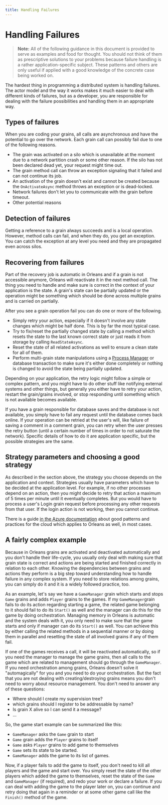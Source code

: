 ```yaml
---
title: Handling Failures
---
```


# Handling Failures

> **Note:** All of the following guidance in this document is provided to serve as examples and food for thought.
> You should not think of them as prescriptive solutions to your problems because failure handling is a rather application-specific subject.
> These patterns and others are only useful if applied with a good knowledge of the concrete case being worked on.

The hardest thing in programming a distributed system is handling failures.
The actor model and the way it works makes it much easier to deal with different kinds of failures, but as a developer, you are responsible for dealing with the failure possibilities and handling them in an appropriate way.

## Types of failures

When you are coding your grains, all calls are asynchronous and have the potential to go over the network.
Each grain call can possibly fail due to one of the following reasons.

- The grain was activated on a silo which is unavailable at the moment due to a network partition crash or some other reason. If the silo has not been declared dead yet, your request might time out.
- The grain method call can throw an exception signaling that it failed and can not continue its job.
- An activation of the grain doesn't exist and cannot be created because the `OnActivateAsync` method throws an exception or is dead-locked.
- Network failures don't let you to communicate with the grain before timeout.
- Other potential reasons

## Detection of failures

Getting a reference to a grain always succeeds and is a local operation.
However, method calls can fail, and when they do, you get an exception.
You can catch the exception at any level you need and they are propagated even across silos.

## Recovering from failures

Part of the recovery job is automatic in Orleans and if a grain is not accessible anymore, Orleans will reactivate it in the next method call.
The thing you need to handle and make sure is correct in the context of your application is the state.
A grain's state can be partially updated or the operation might be something which should be done across multiple grains and is carried on partially.

After you see a grain operation fail you can do one or more of the following.

- Simply retry your action, especially if it doesn't involve any state changes which might be half done.
This is by far the most typical case.
- Try to fix/reset the partially changed state by calling a method which resets the state to the last known correct state or just reads it from storage by calling `ReadStateAsync`.
- Reset the state of all related activations as well to ensure a clean state for all of them.
- Perform multi-grain state manipulations using a [Process Manager](https://msdn.microsoft.com/en-us/library/jj591569.aspx) or database transaction to make sure it's either done completely or nothing is changed to avoid the state being partially updated.

Depending on your application, the retry logic might follow a simple or complex pattern, and you might have to do other stuff like notifying external systems and other things, but generally you either have to retry your action, restart the grain/grains involved, or stop responding until something which is not available becomes available.

If you have a grain responsible for database saves and the database is not available, you simply have to fail any request until the database comes back online.
If your operation can be retried at the user's will, like failure of saving a comment in a comment grain, you can retry when the user presses the retry button (until a certain number of times in order to not saturate the network).
Specific details of how to do it are application specific, but the possible strategies are the same.

## Strategy parameters and choosing a good strategy

As described in the section above, the strategy you choose depends on the application and context.
Strategies usually have parameters which have to be decided at the application level.
For example, if no other processes depend on an action, then you might decide to retry that action a maximum of 5 times per minute until it eventually completes. But you would have to process a user's Login grain request before processing any other requests from that user.
If the login action is not working, then you cannot continue.

There is a guide [in the Azure documentation](https://docs.microsoft.com/en-us/azure/architecture/patterns/) about good patterns and practices for the cloud which applies to Orleans as well, in most cases.

## A fairly complex example

Because in Orleans grains are activated and deactivated automatically and you don't handle their life-cycle, you usually only deal with making sure that grain state is correct and actions are being started and finished correctly in relation to each other.
Knowing the dependencies between grains and actions they perform is a big step toward understanding how to handle failure in any complex system. 
If you need to store relations among grains, you can simply do it and it is a widely followed practice, too.

As an example, let's say we have a `GameManager` grain which starts and stops `Game` grains and adds `Player` grains to the games.
If my `GameManager`grain fails to do its action regarding starting a game, the related game belonging to it should fail to do its `Start()` as well and the manager can do this for the game by doing orchestration.
Managing memory in Orleans is automatic and the system deals with it, you only need to make sure that the game starts and only if manager can do its `Start()` as well.
You can achieve this by either calling the related methods in a sequential manner or by doing them in parallel and resetting the state of all involved grains if any of them fail.

If one of the games receives a call, it will be reactivated automatically, so if you need the manager to manage the game grains, then all calls to the game which are related to management should go through the `GameManager`.
If you need orchestration among grains, Orleans doesn't solve it "automagically" for you and you need to do your orchestration. 
But the fact that you are not dealing with creating/destroying grains means you don't need to worry about resource management.
You don't need to answer any of these questions:

- Where should I create my supervision tree?
- which grains should I register to be addressable by name?
- Is grain X alive so I can send it a message?
- ...

So, the game start example can be summarized like this:

- `GameManager` asks the `Game` grain to start
- `Game` grain adds the `Player` grains to itself
- `Game` asks `Player` grains to add game to themselves
- `Game` sets its state to be started.
- `GameManager` adds the game to its list of games.

Now, if a player fails to add the game to itself, you don't need to kill all players and the game and start over.
You simply reset the state of the other players which added the game to themselves, reset the state of the `Game` and `GameManager` (if required), and redo your work or declare a failure.
If you can deal with adding the game to the player later on, you can continue and retry doing that again in a reminder or at some other game call like the `Finish()` method of the game.
